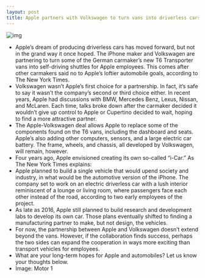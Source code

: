 ```yaml
---
layout: post
title: Apple partners with Volkswagen to turn vans into driverless cars
---
```

![img](http://media.idownloadblog.com/wp-content/uploads/2018/05/apple-vw-partnership.jpg)
* Apple’s dream of producing driverless cars has moved forward, but not in the grand way it once hoped. The iPhone maker and Volkswagen are partnering to turn some of the German carmaker’s new T6 Transporter vans into self-driving shuttles for Apple employees. This comes after other carmakers said no to Apple’s loftier automobile goals, according to The New York Times.
* Volkswagen wasn’t Apple’s first choice for a partnership. In fact, it’s safe to say it wasn’t the company’s second or third choice either. In recent years, Apple had discussions with BMW, Mercedes Benz, Lexus, Nissan, and McLaren. Each time, talks broke down after the carmaker decided it wouldn’t give up control to Apple or Cupertino decided to wait, hoping to find a more attractive partner.
* The Apple-Volkswagen deal allows Apple to replace some of the components found on the T6 vans, including the dashboard and seats. Apple’s also adding other computers, sensors, and a large electric car battery. The frame, wheels, and chassis, all developed by Volkswagen, will remain, however.
* Four years ago, Apple envisioned creating its own so-called “i-Car.” As The New York Times explains:
* Apple planned to build a single vehicle that would upend society and industry, in what would be the automotive version of the iPhone. The company set to work on an electric driverless car with a lush interior reminiscent of a lounge or living room, where passengers face each other instead of the road, according to two early employees of the project.
* As late as 2016, Apple still planned to build research and development labs to develop its own car. Those plans eventually shifted to finding a manufacturing partner to make, but not design, the vehicles.
* For now, the partnership between Apple and Volkswagen doesn’t extend beyond the vans. However, if the collaboration finds success, perhaps the two sides can expand the cooperation in ways more exciting than transport vehicles for employees.
* What are your long-term hopes for Apple and automobiles? Let us know your thoughts below.
* Image: Motor 1

